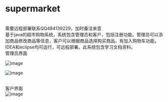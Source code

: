 # supermarket
<br>
需要远程部署联系QQ484139229，加时备注来意
<br>
基于java的超市购物系统，系统包含管理员和客户，包括注册功能。管理员可以添加商品修改商品等信息，客户可以根据商品选择购买商品，有加入购物车功能。IDEA和eclipse均可运行，可远程部署。此系统包含学习文档资料。
<br>
管理员界面
<br>

![image](https://github.com/promise-xinghai/supermarket/assets/133832761/2f93a89f-bbfc-47d6-9a2a-bb00b30ca001)

![image](https://github.com/promise-xinghai/supermarket/assets/133832761/920b874c-8d8b-479c-89e8-b37d02e4a701)


<br>客户界面
<br>
![image](https://github.com/promise-xinghai/supermarket/assets/133832761/3227b5c7-cbd6-44f6-bbcc-e537ac0b60e9)
